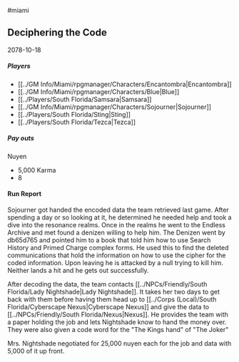 #miami 
## Deciphering the Code
2078-10-18
##### Players
- [[../GM Info/Miami/rpgmanager/Characters/Encantombra|Encantombra]]
- [[../GM Info/Miami/rpgmanager/Characters/Blue|Blue]]
- [[../Players/South Florida/Samsara|Samsara]]
- [[../GM Info/Miami/rpgmanager/Characters/Sojourner|Sojourner]]
- [[../Players/South Florida/Sting|Sting]]
- [[../Players/South Florida/Tezca|Tezca]]
##### Pay outs
Nuyen
- 5,000
Karma
- 8

#### Run Report
Sojourner got handed the encoded data the team retrieved last game. After spending a day or so looking at it, he determined he needed help and took a dive into the resonance realms. Once in the realms he went to the Endless Archive and met found a denizen willing to help him. The Denizen went by db65d765 and pointed him to a book that told him how to use Search History and Primed Charge complex forms. He used this to find the deleted communications that hold the information on how to use the cipher for the coded information. Upon leaving he is attacked by a null trying to kill him. Neither lands a hit and he gets out successfully. 

After decoding the data, the team contacts [[../NPCs/Friendly/South Florida/Lady Nightshade|Lady Nightshade]]. It takes her two days to get back with them before having them head up to [[../Corps (Local)/South Florida/Cyberscape Nexus|Cyberscape Nexus]] and give the data to [[../NPCs/Friendly/South Florida/Nexus|Nexus]]. He provides the team with a paper holding the job and lets Nightshade know to hand the money over. They were also given a code word for the "The Kings hand" of "The Joker"

Mrs. Nightshade negotiated for 25,000 nuyen each for the job and data with 5,000 of it up front.